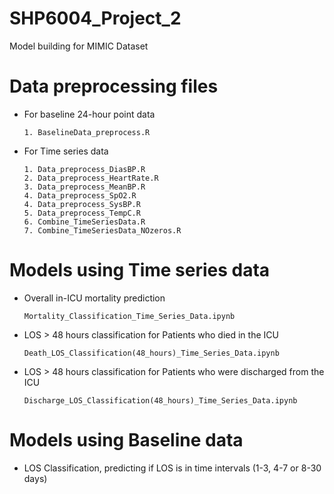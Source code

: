 # SHP6004_Project_2
Model building for MIMIC Dataset

# Data preprocessing files
  * For baseline 24-hour point data
  
        1. BaselineData_preprocess.R 
  * For Time series data
  
        1. Data_preprocess_DiasBP.R
        2. Data_preprocess_HeartRate.R
        3. Data_preprocess_MeanBP.R
        4. Data_preprocess_SpO2.R
        4. Data_preprocess_SysBP.R
        5. Data_preprocess_TempC.R
        6. Combine_TimeSeriesData.R
        7. Combine_TimeSeriesData_NOzeros.R

# Models using Time series data
  * Overall in-ICU mortality prediction
  
        Mortality_Classification_Time_Series_Data.ipynb
        
  * LOS > 48 hours classification for Patients who died in the ICU
        
        Death_LOS_Classification(48_hours)_Time_Series_Data.ipynb
  
  * LOS > 48 hours classification for Patients who were discharged from the ICU
  
        Discharge_LOS_Classification(48_hours)_Time_Series_Data.ipynb
# Models using Baseline data 
 * LOS Classification, predicting if LOS is in time intervals (1-3, 4-7 or 8-30 days)
        
